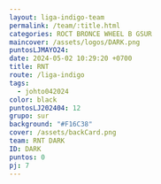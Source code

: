 ```yaml
---
layout: liga-indigo-team
permalink: /team/:title.html
categories: ROCT BRONCE WHEEL B GSUR
maincover: /assets/logos/DARK.png
puntosLJMAYO24: 
date: 2024-05-02 10:29:20 +0700
title: RNT
route: /liga-indigo
tags:
  - johto042024
color: black
puntosLJ202404: 12
grupo: sur
background: "#F16C38"
cover: /assets/backCard.png
team: RNT DARK
ID: DARK
puntos: 0
pj: 7
---
```

